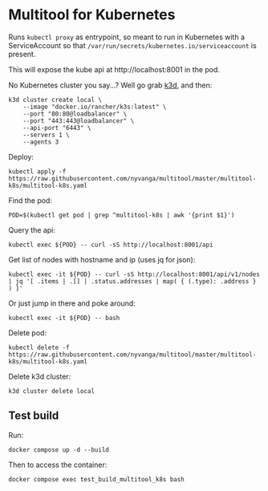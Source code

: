 # Multitool for Kubernetes

Runs ```kubectl proxy``` as entrypoint, so meant to run in Kubernetes with a ServiceAccount so that ```/var/run/secrets/kubernetes.io/serviceaccount``` is present.

This will expose the kube api at http://localhost:8001 in the pod.

No Kubernetes cluster you say...? Well go grab [k3d](https://github.com/k3d-io/k3d/releases/latest), and then:
```
k3d cluster create local \
    --image "docker.io/rancher/k3s:latest" \
    --port "80:80@loadbalancer" \
    --port "443:443@loadbalancer" \
    --api-port "6443" \
    --servers 1 \
    --agents 3
```

Deploy:
```
kubectl apply -f https://raw.githubusercontent.com/nyvanga/multitool/master/multitool-k8s/multitool-k8s.yaml
```

Find the pod:
```
POD=$(kubectl get pod | grep ^multitool-k8s | awk '{print $1}')
```

Query the api:
```
kubectl exec ${POD} -- curl -sS http://localhost:8001/api
```

Get list of nodes with hostname and ip (uses jq for json):
```
kubectl exec -it ${POD} -- curl -sS http://localhost:8001/api/v1/nodes | jq '[ .items | .[] | .status.addresses | map( { (.type): .address } ) ]'
```

Or just jump in there and poke around:
```
kubectl exec -it ${POD} -- bash
```

Delete pod:
```
kubectl delete -f https://raw.githubusercontent.com/nyvanga/multitool/master/multitool-k8s/multitool-k8s.yaml
```

Delete k3d cluster:
```
k3d cluster delete local
```

## Test build

Run:
```
docker compose up -d --build
```

Then to access the container:
```
docker compose exec test_build_multitool_k8s bash
```
